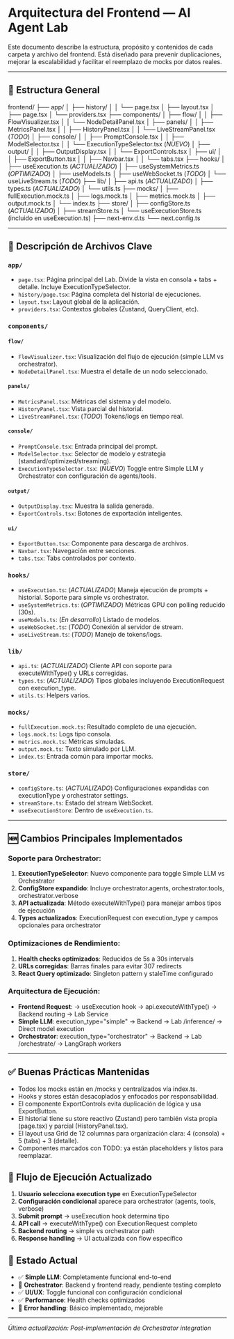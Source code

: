 # Arquitectura del Frontend — AI Agent Lab

Este documento describe la estructura, propósito y contenidos de cada carpeta y archivo del frontend. Está diseñado para prevenir duplicaciones, mejorar la escalabilidad y facilitar el reemplazo de mocks por datos reales.

---

## 📁 Estructura General

frontend/
├── app/
│   ├── history/
│   │   └── page.tsx
│   ├── layout.tsx
│   ├── page.tsx
│   └── providers.tsx
├── components/
│   ├── flow/
│   │   ├── FlowVisualizer.tsx
│   │   └── NodeDetailPanel.tsx
│   ├── panels/
│   │   ├── MetricsPanel.tsx
│   │   ├── HistoryPanel.tsx
│   │   └── LiveStreamPanel.tsx  (*TODO*)
│   ├── console/
│   │   ├── PromptConsole.tsx
│   │   ├── ModelSelector.tsx
│   │   └── ExecutionTypeSelector.tsx  (*NUEVO*)
│   ├── output/
│   │   ├── OutputDisplay.tsx
│   │   └── ExportControls.tsx
│   ├── ui/
│   │   ├── ExportButton.tsx
│   │   ├── Navbar.tsx
│   │   └── tabs.tsx
├── hooks/
│   ├── useExecution.ts  (*ACTUALIZADO*)
│   ├── useSystemMetrics.ts  (*OPTIMIZADO*)
│   ├── useModels.ts
│   ├── useWebSocket.ts  (*TODO*)
│   └── useLiveStream.ts (*TODO*)
├── lib/
│   ├── api.ts  (*ACTUALIZADO*)
│   ├── types.ts  (*ACTUALIZADO*)
│   └── utils.ts
├── mocks/
│   ├── fullExecution.mock.ts
│   ├── logs.mock.ts
│   ├── metrics.mock.ts
│   ├── output.mock.ts
│   └── index.ts
├── store/
│   ├── configStore.ts  (*ACTUALIZADO*)
│   ├── streamStore.ts
│   └── useExecutionStore.ts (incluido en useExecution.ts)
├── next-env.d.ts
└── next.config.ts

---

## 📄 Descripción de Archivos Clave

### `app/`
- `page.tsx`: Página principal del Lab. Divide la vista en consola + tabs + detalle. Incluye ExecutionTypeSelector.
- `history/page.tsx`: Página completa del historial de ejecuciones.
- `layout.tsx`: Layout global de la aplicación.
- `providers.tsx`: Contextos globales (Zustand, QueryClient, etc).

### `components/`

#### `flow/`
- `FlowVisualizer.tsx`: Visualización del flujo de ejecución (simple LLM vs orchestrator).
- `NodeDetailPanel.tsx`: Muestra el detalle de un nodo seleccionado.

#### `panels/`
- `MetricsPanel.tsx`: Métricas del sistema y del modelo.
- `HistoryPanel.tsx`: Vista parcial del historial.
- `LiveStreamPanel.tsx`: (*TODO*) Tokens/logs en tiempo real.

#### `console/`
- `PromptConsole.tsx`: Entrada principal del prompt.
- `ModelSelector.tsx`: Selector de modelo y estrategia (standard/optimized/streaming).
- `ExecutionTypeSelector.tsx`: (*NUEVO*) Toggle entre Simple LLM y Orchestrator con configuración de agents/tools.

#### `output/`
- `OutputDisplay.tsx`: Muestra la salida generada.
- `ExportControls.tsx`: Botones de exportación inteligentes.

#### `ui/`
- `ExportButton.tsx`: Componente para descarga de archivos.
- `Navbar.tsx`: Navegación entre secciones.
- `tabs.tsx`: Tabs controlados por contexto.

### `hooks/`
- `useExecution.ts`: (*ACTUALIZADO*) Maneja ejecución de prompts + historial. Soporte para simple vs orchestrator.
- `useSystemMetrics.ts`: (*OPTIMIZADO*) Métricas GPU con polling reducido (30s).
- `useModels.ts`: (*En desarrollo*) Listado de modelos.
- `useWebSocket.ts`: (*TODO*) Conexión al servidor de stream.
- `useLiveStream.ts`: (*TODO*) Manejo de tokens/logs.

### `lib/`
- `api.ts`: (*ACTUALIZADO*) Cliente API con soporte para executeWithType() y URLs corregidas.
- `types.ts`: (*ACTUALIZADO*) Tipos globales incluyendo ExecutionRequest con execution_type.
- `utils.ts`: Helpers varios.

### `mocks/`
- `fullExecution.mock.ts`: Resultado completo de una ejecución.
- `logs.mock.ts`: Logs tipo consola.
- `metrics.mock.ts`: Métricas simuladas.
- `output.mock.ts`: Texto simulado por LLM.
- `index.ts`: Entrada común para importar mocks.

### `store/`
- `configStore.ts`: (*ACTUALIZADO*) Configuraciones expandidas con executionType y orchestrator settings.
- `streamStore.ts`: Estado del stream WebSocket.
- `useExecutionStore`: Dentro de `useExecution.ts`.

---

## 🆕 Cambios Principales Implementados

### **Soporte para Orchestrator:**
1. **ExecutionTypeSelector**: Nuevo componente para toggle Simple LLM vs Orchestrator
2. **ConfigStore expandido**: Incluye orchestrator.agents, orchestrator.tools, orchestrator.verbose
3. **API actualizada**: Método executeWithType() para manejar ambos tipos de ejecución
4. **Types actualizados**: ExecutionRequest con execution_type y campos opcionales para orchestrator

### **Optimizaciones de Rendimiento:**
1. **Health checks optimizados**: Reducidos de 5s a 30s intervals
2. **URLs corregidas**: Barras finales para evitar 307 redirects
3. **React Query optimizado**: Singleton pattern y staleTime configurado

### **Arquitectura de Ejecución:**
- **Frontend Request**: → useExecution hook → api.executeWithType() → Backend routing → Lab Service
- **Simple LLM**: execution_type="simple" → Backend → Lab /inference/ → Direct model execution
- **Orchestrator**: execution_type="orchestrator" → Backend → Lab /orchestrate/ → LangGraph workers

---

## ✅ Buenas Prácticas Mantenidas

- Todos los mocks están en /mocks y centralizados vía index.ts.
- Hooks y stores están desacoplados y enfocados por responsabilidad.
- El componente ExportControls evita duplicación de lógica y usa ExportButton.
- El historial tiene su store reactivo (Zustand) pero también vista propia (page.tsx) y parcial (HistoryPanel.tsx).
- El layout usa Grid de 12 columnas para organización clara: 4 (consola) + 5 (tabs) + 3 (detalle).
- Componentes marcados con TODO: ya están placeholders y listos para reemplazar.

## 🔄 Flujo de Ejecución Actualizado

1. **Usuario selecciona execution type** en ExecutionTypeSelector
2. **Configuración condicional** aparece para orchestrator (agents, tools, verbose)
3. **Submit prompt** → useExecution hook determina tipo
4. **API call** → executeWithType() con ExecutionRequest completo
5. **Backend routing** → simple vs orchestrator path
6. **Response handling** → UI actualizada con flow específico

## 🎯 Estado Actual

- ✅ **Simple LLM**: Completamente funcional end-to-end
- 🔄 **Orchestrator**: Backend y frontend ready, pendiente testing completo
- ✅ **UI/UX**: Toggle funcional con configuración condicional
- ✅ **Performance**: Health checks optimizados
- 🔄 **Error handling**: Básico implementado, mejorable

---

*Última actualización: Post-implementación de Orchestrator integration*